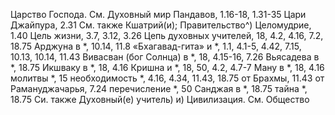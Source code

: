 Царство
Господа.
	См. Духовный мир Пандавов, 1.16-18, 1.31-35 
Цари Джайпура, 2.31
См. также Кшатрий(и); Правительство^)
Целомудрие, 1.40 
Цель жизни, 3.7, 3.12, 3.26 
Цепь духовных учителей, 18, 4.2, 4.16, 7.2, 18.75
Арджуна в *, 10.14, 11.8 «Бхагавад-гита» и *, 1.1, 4.1-5, 4.42, 7.15, 10.13, 10.14, 11.43 
Вивасван (бог Солнца) в *, 18, 4.15-16, 7.26 
Вьясадева в *, 18.75 
Икшваку в *, 18, 4.16 
Кришна и *, 18, 50, 4.2, 4.7-7 
Ману в *, 18, 4.16 
молитвы *, 15
необходимость *, 4.16, 4.34, 11.43, 18.75
от Брахмы, 11.43 
от Рамануджачарья, 7.24 
перечисление *, 50 
Санджая в *, 18.75 
тайна *, 18.75
Си. также Духовный(е) учитель) и) Цивилизация.
	См. Общество
